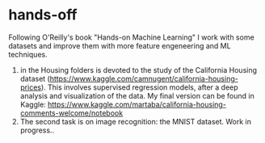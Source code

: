 # hands-off

Following O'Reilly's book "Hands-on Machine Learning" I work with some datasets and improve them with more feature engeneering and ML techniques.


1) in the Housing folders is devoted to the study of the California Housing dataset (https://www.kaggle.com/camnugent/california-housing-prices). This involves supervised regression models, after a deep analysis and visualization of the data. My final version can be found in Kaggle: https://www.kaggle.com/martaba/california-housing-comments-welcome/notebook
2) The second task is on image recognition: the MNIST dataset. Work in progress..



